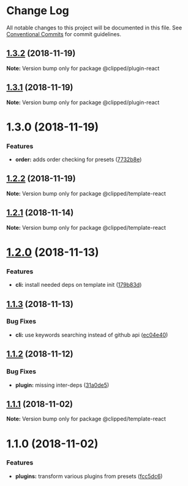# Change Log

All notable changes to this project will be documented in this file.
See [Conventional Commits](https://conventionalcommits.org) for commit guidelines.

## [1.3.2](https://github.com/clippedjs/clipped/compare/@clipped/plugin-react@1.3.1...@clipped/plugin-react@1.3.2) (2018-11-19)

**Note:** Version bump only for package @clipped/plugin-react





## [1.3.1](https://github.com/clippedjs/clipped/compare/@clipped/plugin-react@1.3.0...@clipped/plugin-react@1.3.1) (2018-11-19)

**Note:** Version bump only for package @clipped/plugin-react





# 1.3.0 (2018-11-19)


### Features

* **order:** adds order checking for presets ([7732b8e](https://github.com/clippedjs/clipped/commit/7732b8e))





## [1.2.2](https://github.com/clippedjs/clipped/compare/@clipped/template-react@1.2.1...@clipped/template-react@1.2.2) (2018-11-19)

**Note:** Version bump only for package @clipped/template-react





<a name="1.2.1"></a>
## [1.2.1](https://github.com/clippedjs/clipped/compare/@clipped/template-react@1.2.0...@clipped/template-react@1.2.1) (2018-11-14)

**Note:** Version bump only for package @clipped/template-react





<a name="1.2.0"></a>
# [1.2.0](https://github.com/clippedjs/clipped/compare/@clipped/template-react@1.1.3...@clipped/template-react@1.2.0) (2018-11-13)


### Features

* **cli:** install needed deps on template init ([179b83d](https://github.com/clippedjs/clipped/commit/179b83d))





<a name="1.1.3"></a>
## [1.1.3](https://github.com/clippedjs/clipped/compare/@clipped/template-react@1.1.2...@clipped/template-react@1.1.3) (2018-11-13)


### Bug Fixes

* **cli:** use keywords searching instead of github api ([ec04e40](https://github.com/clippedjs/clipped/commit/ec04e40))





<a name="1.1.2"></a>
## [1.1.2](https://github.com/clippedjs/clipped/compare/@clipped/template-react@1.1.1...@clipped/template-react@1.1.2) (2018-11-12)


### Bug Fixes

* **plugin:** missing inter-deps ([31a0de5](https://github.com/clippedjs/clipped/commit/31a0de5))





<a name="1.1.1"></a>
## [1.1.1](https://github.com/clippedjs/clipped/compare/@clipped/template-react@1.1.0...@clipped/template-react@1.1.1) (2018-11-02)

**Note:** Version bump only for package @clipped/template-react





<a name="1.1.0"></a>
# 1.1.0 (2018-11-02)


### Features

* **plugins:** transform various plugins from presets ([fcc5dc6](https://github.com/clippedjs/clipped/commit/fcc5dc6))
